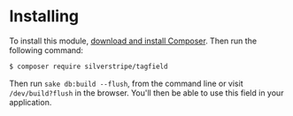 # Installing

To install this module, [download and install Composer](https://getcomposer.org/doc/00-intro.md). Then run the following command:

```sh
$ composer require silverstripe/tagfield
```

Then run `sake db:build --flush`, from the command line or visit `/dev/build?flush` in the browser. You'll then be able to use this field in your application.
